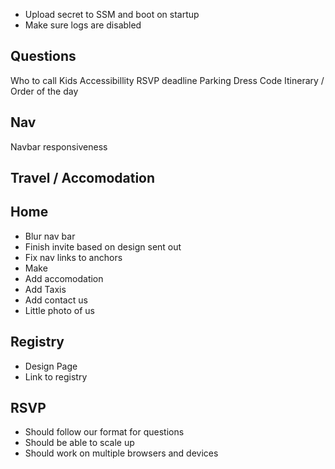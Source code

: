 - Upload secret to SSM and boot on startup
- Make sure logs are disabled

## Questions

Who to call
Kids
Accessibillity
RSVP deadline
Parking
Dress Code
Itinerary / Order of the day

## Nav

Navbar responsiveness

## Travel / Accomodation

## Home

- Blur nav bar
- Finish invite based on design sent out
- Fix nav links to anchors
- Make
- Add accomodation
- Add Taxis
- Add contact us
- Little photo of us

## Registry

- Design Page
- Link to registry

## RSVP

- Should follow our format for questions
- Should be able to scale up
- Should work on multiple browsers and devices
